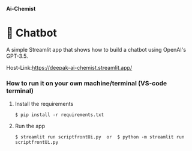 ******Ai-Chemist******
# 💬 Chatbot 

A simple Streamlit app that shows how to build a chatbot using OpenAI's GPT-3.5.

Host-Link:https://deepak-ai-chemist.streamlit.app/

### How to run it on your own machine/terminal (VS-code terminal)

1. Install the requirements

   ```
   $ pip install -r requirements.txt
   ```

2. Run the app

   ```
   $ streamlit run scriptfrontUi.py  or  $ python -m streamlit run scriptfrontUi.py
   ```
